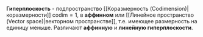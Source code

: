 **Гиперплоскость** - подпространство [[Коразмерность (Codimension)|коразмерности]] $\text{codim} = 1$, в **аффинном** или [[Линейное пространство (Vector space)|векторном пространстве]], т.е. имеющее размерность на единицу меньше. Различают **аффинную** и **линейную гиперплоскости**.